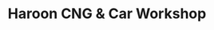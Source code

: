 ---
title: "Haroon CNG & Car Workshop"
url: /karachi/haroon-cng-and-car-workshop/
shop: car repair
---